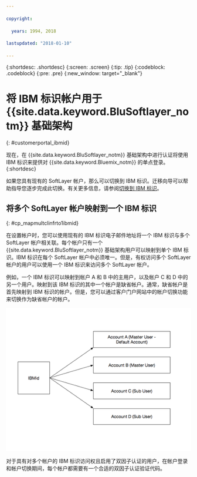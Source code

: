 ```yaml
---

copyright:

  years: 1994, 2018

lastupdated: "2018-01-10"

---
```


{:shortdesc: .shortdesc}
{:screen: .screen}
{:tip: .tip}
{:codeblock: .codeblock}
{:pre: .pre}
{:new_window: target="_blank"}

# 将 IBM 标识帐户用于 {{site.data.keyword.BluSoftlayer_notm}} 基础架构
{: #customerportal_ibmid}

现在，在 {{site.data.keyword.BluSoftlayer_notm}} 基础架构中进行认证将使用 IBM 标识来提供对 {{site.data.keyword.Bluemix_notm}} 的单点登录。
{:shortdesc}

如果您具有现有的 SoftLayer 帐户，那么可以切换到 IBM 标识。迁移向导可以帮助指导您逐步完成此切换。有关更多信息，请参阅[切换到 IBM 标识](/docs/account/softlayerlink.html#switching-to-ibmid)。

## 将多个 SoftLayer 帐户映射到一个 IBM 标识
{: #cp_mapmultclinfrto1ibmid}

在设置帐户时，您可以使用现有的 IBM 标识电子邮件地址将一个 IBM 标识与多个 SoftLayer 帐户相关联。每个帐户只有一个 {{site.data.keyword.BluSoftlayer_notm}} 基础架构用户可以映射到单个 IBM 标识。IBM 标识在每个 SoftLayer 帐户中必须唯一。但是，有权访问多个 SoftLayer 帐户的用户可以使用一个 IBM 标识来访问多个 SoftLayer 帐户。

例如，一个 IBM 标识可以映射到帐户 A 和 B 中的主用户，以及帐户 C 和 D 中的另一个用户。映射到该 IBM 标识的其中一个帐户是缺省帐户。通常，缺省帐户是首先映射到 IBM 标识的帐户。但是，您可以通过客户门户网站中的帐户切换功能来切换作为缺省帐户的帐户。

![多个 SoftLayer 帐户映射到一个 IBM 标识](images/ibmid-image.png)

对于具有对多个帐户的 IBM 标识访问权且启用了双因子认证的用户，在帐户登录和帐户切换期间，每个帐户都需要有一个合适的双因子认证验证代码。
